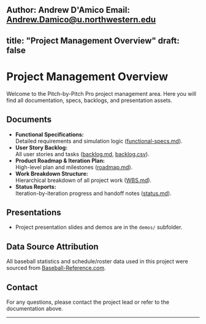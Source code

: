**Author:** Andrew D'Amico
**Email:** Andrew.Damico@u.northwestern.edu
---
title: "Project Management Overview"
draft: false
---

# Project Management Overview

Welcome to the Pitch-by-Pitch Pro project management area. Here you will find all documentation, specs, backlogs, and presentation assets.

## Documents

- **Functional Specifications:**  
  Detailed requirements and simulation logic ([functional-specs.md](functional-specs.md)).
- **User Story Backlog:**  
  All user stories and tasks ([backlog.md](backlog.md), [backlog.csv](backlog.csv)).
- **Product Roadmap & Iteration Plan:**  
  High-level plan and milestones ([roadmap.md](roadmap.md)).
- **Work Breakdown Structure:**  
  Hierarchical breakdown of all project work ([WBS.md](WBS.md)).
- **Status Reports:**  
  Iteration-by-iteration progress and handoff notes ([status.md](status.md)).

## Presentations

- Project presentation slides and demos are in the `demos/` subfolder.

## Data Source Attribution

All baseball statistics and schedule/roster data used in this project were sourced from [Baseball-Reference.com](https://www.baseball-reference.com/).

## Contact

For any questions, please contact the project lead or refer to the documentation above.

---

